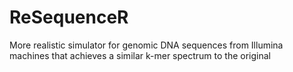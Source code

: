 # ReSequenceR
More realistic simulator for genomic DNA sequences from Illumina machines that achieves a similar k-mer spectrum to the original
